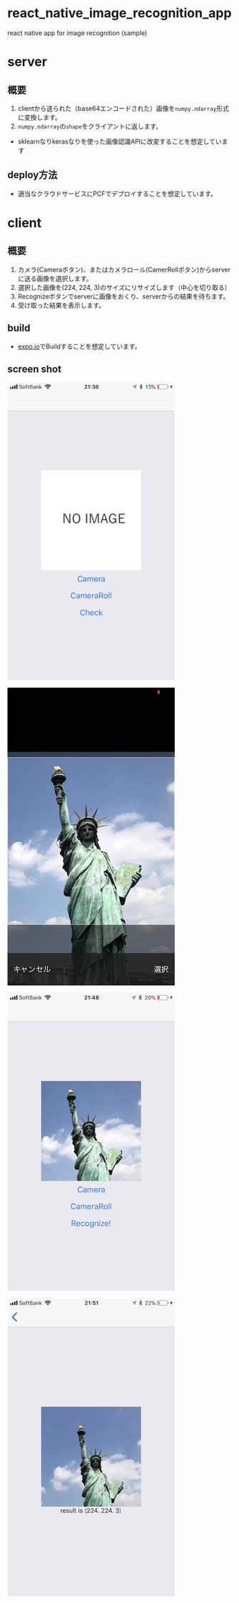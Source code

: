 # react_native_image_recognition_app
react native app for image recognition (sample)

# server

## 概要

1. clientから送られた（base64エンコードされた）画像を`numpy.ndarray`形式に変換します。
2. `numpy.ndarray`の`shape`をクライアントに返します。
  * sklearnなりkerasなりを使った画像認識APIに改変することを想定しています

## deploy方法

* 適当なクラウドサービスにPCFでデプロイすることを想定しています。

# client

## 概要

1. カメラ(Cameraボタン)、またはカメラロール(CamerRollボタン)からserverに送る画像を選択します。
2. 選択した画像を(224, 224, 3)のサイズにリサイズします（中心を切り取る）
3. Recognizeボタンでserverに画像をおくり、serverからの結果を待ちます。
4. 受け取った結果を表示します。

## build

* [expo.io](https://expo.io/)でBuildすることを想定しています。

## screen shot

![image01](./images/image01.PNG)

![image01](./images/image02.PNG)

![image01](./images/image03.PNG)

![image01](./images/image04.PNG)

